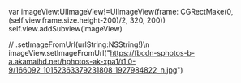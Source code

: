 var imageView:UIImageView!=UIImageView(frame: CGRectMake(0, (self.view.frame.size.height-200)/2, 320, 200))
self.view.addSubview(imageView)

// .setImageFromUrl(urlString:NSString!)\n
imageView.setImageFromUrl("https://fbcdn-sphotos-b-a.akamaihd.net/hphotos-ak-xpa1/t1.0-9/166092_10152363379231808_1927984822_n.jpg")
